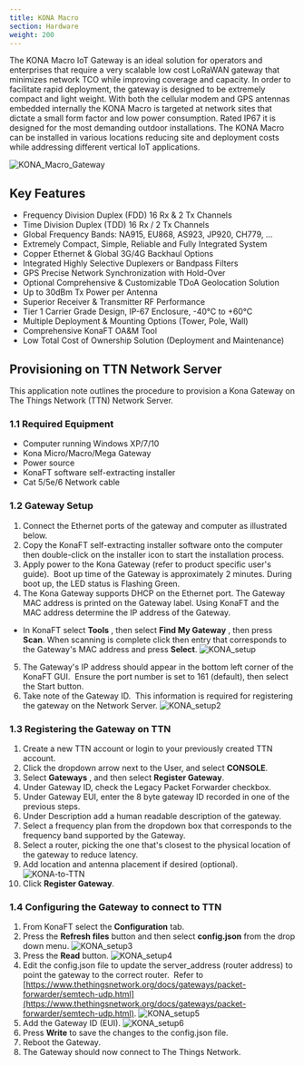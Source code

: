```yaml
---
title: KONA Macro
section: Hardware
weight: 200
---
```


The KONA Macro IoT Gateway is an ideal solution for operators and enterprises that require a very scalable low cost LoRaWAN gateway that minimizes network TCO while improving coverage and capacity. In order to facilitate rapid deployment, the gateway is designed to be extremely compact and light weight. With both the cellular modem and GPS antennas embedded internally the KONA Macro is targeted at network sites that dictate a small form factor and low power consumption. Rated IP67 it is designed for the most demanding outdoor installations. The KONA Macro can be installed in various locations reducing site and deployment costs while addressing different vertical IoT applications.

![KONA_Macro_Gateway](../KONA_Macro_Tilt.PNG)


## Key Features

- Frequency Division Duplex (FDD) 16 Rx & 2 Tx Channels
- Time Division Duplex (TDD) 16 Rx / 2 Tx Channels
- Global Frequency Bands: NA915, EU868, AS923, JP920, CH779, …
- Extremely Compact, Simple, Reliable and Fully Integrated System
- Copper Ethernet & Global 3G/4G Backhaul Options
- Integrated Highly Selective Duplexers or Bandpass Filters
- GPS Precise Network Synchronization with Hold-Over
- Optional Comprehensive & Customizable TDoA Geolocation Solution
- Up to 30dBm Tx Power per Antenna
- Superior Receiver & Transmitter RF Performance
- Tier 1 Carrier Grade Design, IP-67 Enclosure, -40°C to +60°C
- Multiple Deployment & Mounting Options (Tower, Pole, Wall)
- Comprehensive KonaFT OA&M Tool 
- Low Total Cost of Ownership Solution (Deployment and Maintenance)  



## Provisioning on TTN Network Server

This application note outlines the procedure to provision a Kona Gateway on The Things Network (TTN) Network Server.

### 1.1 Required Equipment

- Computer running Windows XP/7/10
- Kona Micro/Macro/Mega Gateway
- Power source
- KonaFT software self-extracting installer
- Cat 5/5e/6 Network cable

### 1.2 Gateway Setup

1.	Connect the Ethernet ports of the gateway and computer as illustrated below.
2. Copy the KonaFT self-extracting installer software onto the computer then double-click on the installer icon to start the installation process.
3. Apply power to the Kona Gateway (refer to product specific user&#39;s guide).  Boot up time of the Gateway is approximately 2 minutes. During boot up, the LED status is Flashing Green.
4. The Kona Gateway supports DHCP on the Ethernet port. The Gateway MAC address is printed on the Gateway label. Using KonaFT and the MAC address determine the IP address of the Gateway.
 - In KonaFT select **Tools** , then select **Find My Gateway** , then press **Scan**. When scanning is complete click then entry that corresponds to the Gateway&#39;s MAC address and press **Select**.
 ![KONA_setup](../Screen_1.png)
5. The Gateway&#39;s IP address should appear in the bottom left corner of the KonaFT GUI.  Ensure the port number is set to 161 (default), then select the Start button.
6. Take note of the Gateway ID.  This information is required for registering the gateway on the Network Server.
 ![KONA_setup2](../Screen_2.png)

### 1.3 Registering the Gateway on TTN

1. Create a new TTN account or login to your previously created TTN account.
2. Click the dropdown arrow next to the User, and select **CONSOLE**.
3. Select **Gateways** , and then select **Register Gateway**.
4. Under Gateway ID, check the Legacy Packet Forwarder checkbox.
5. Under Gateway EUI, enter the 8 byte gateway ID recorded in one of the previous steps.
6. Under Description add a human readable description of the gateway.
7. Select a frequency plan from the dropdown box that corresponds to the frequency band supported by the Gateway.
8. Select a router, picking the one that&#39;s closest to the physical location of the gateway to reduce latency.
9. Add location and antenna placement if desired (optional).
 ![KONA-to-TTN](../TTN_Screen.png)
10. Click **Register Gateway**.


### 1.4 Configuring the Gateway to connect to TTN

1. From KonaFT select the **Configuration** tab.
2. Press the **Refresh files** button and then select **config.json** from the drop down menu.
 ![KONA_setup3](../Screen_3.png)
3. Press the **Read** button.
 ![KONA_setup4](../Screen_4.png)
4. Edit the config.json file to update the server\_address (router address) to point the gateway to the correct router.  Refer to [https://www.thethingsnetwork.org/docs/gateways/packet-forwarder/semtech-udp.html](https://www.thethingsnetwork.org/docs/gateways/packet-forwarder/semtech-udp.html).
 ![KONA_setup5](../Screen_5.png)
5. Add the Gateway ID (EUI).
 ![KONA_setup6](../Screen_6.png)
6. Press **Write** to save the changes to the config.json file.
7. Reboot the Gateway.
8. The Gateway should now connect to The Things Network.
